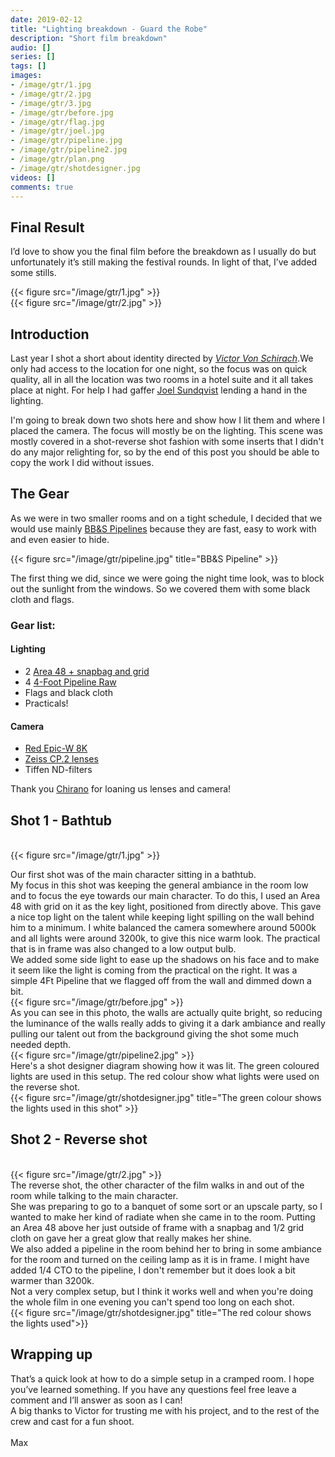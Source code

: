 ```yaml
---
date: 2019-02-12
title: "Lighting breakdown - Guard the Robe"
description: "Short film breakdown"
audio: []
series: []
tags: []
images:
- /image/gtr/1.jpg
- /image/gtr/2.jpg
- /image/gtr/3.jpg
- /image/gtr/before.jpg
- /image/gtr/flag.jpg
- /image/gtr/joel.jpg
- /image/gtr/pipeline.jpg
- /image/gtr/pipeline2.jpg
- /image/gtr/plan.png
- /image/gtr/shotdesigner.jpg
videos: []
comments: true
---
```


## Final Result
I’d love to show you the final film before the breakdown as I usually do but unfortunately it’s still making the festival rounds. In light of that, I’ve added some stills.

{{< figure src="/image/gtr/1.jpg" >}}
<br>
{{< figure src="/image/gtr/2.jpg" >}}

## Introduction

Last year I shot a short about identity directed by [_Victor Von Schirach_](https://www.victorvonschirach.com/).We only had access to the location for one night, so the focus was on quick quality, all in all the location was two rooms in a hotel suite and it all takes place at night. For help I had gaffer [Joel Sundqvist](https://spark.adobe.com/page/05makOqGfxrCz/) lending a hand in the lighting.

I'm going to break down two shots here and show how I lit them and where I placed the camera. The focus will mostly be on the lighting. This scene was mostly covered in a shot-reverse shot fashion with some inserts that I didn't do any major relighting for, so by the end of this post you should be able to copy the work I did without issues.



## The Gear
As we were in two smaller rooms and on a tight schedule, I decided that we would use mainly [BB&S Pipelines](https://bbsrentalsupport.com/collections/pipeline-system) because they are fast, easy to work with and even easier to hide.

{{< figure src="/image/gtr/pipeline.jpg" title="BB&S Pipeline" >}}

The first thing we did, since we were going the night time look, was to block out the sunlight from the windows. So we covered them with some black cloth and flags.
<br>



### Gear list:
#### Lighting
* 2 [Area 48 + snapbag and grid](https://bbsrentalsupport.com/collections/area-48)
* 4 [4-Foot Pipeline Raw](https://bbsrentalsupport.com/collections/pipeline-system)
* Flags and black cloth
* Practicals!


#### Camera
* [Red Epic-W 8K](http://www.red.com/products/epic-dragon)
* [Zeiss CP.2 lenses](https://www.zeiss.com/camera-lenses/us/cinematography/products/compact-prime-cp2-lenses.html)
* Tiffen ND-filters

Thank you [Chirano](https://www.chirano.se/) for loaning us lenses and camera!

## Shot 1 - Bathtub
<br>
{{< figure src="/image/gtr/1.jpg" >}}

Our first shot was of the main character sitting in a bathtub.
<br>
My focus in this shot was keeping the general ambiance in the room low and to focus the eye towards our main character. To do this, I used an Area 48 with grid on it as the key light, positioned from directly above.
This gave a nice top light on the talent while keeping light spilling on the wall behind him to a minimum. I white balanced the camera somewhere around 5000k and all lights were around 3200k, to give this nice warm look. The practical that is in frame was also changed to a low output bulb.
<br>
We added some side light to ease up the shadows on his face and to make it seem like the light is coming from the practical on the right. It was a simple 4Ft Pipeline that we flagged off from the wall and dimmed down a bit.
<br>
{{< figure src="/image/gtr/before.jpg" >}}
<br>
As you can see in this photo, the walls are actually quite bright, so reducing the luminance of the walls really adds to giving it a dark ambiance and really pulling our talent out from the background giving the shot some much needed depth.
<br>
{{< figure src="/image/gtr/pipeline2.jpg" >}}
<br>
Here's a shot designer diagram showing how it was lit. The green coloured lights are used in this setup. The red colour show what lights were used on the reverse shot.
<br>
{{< figure src="/image/gtr/shotdesigner.jpg" title="The green colour shows the lights used in this shot" >}}
<br>

## Shot 2 - Reverse shot
<br>
{{< figure src="/image/gtr/2.jpg" >}}
<br>
The reverse shot, the other character of the film walks in and out of the room while talking to the main character.
<br>
She was preparing to go to a banquet of some sort or an upscale party, so I wanted to make her kind of radiate when she came in to the room. Putting an Area 48 above her just outside of frame with a snapbag and 1/2 grid cloth on gave her a great glow that really makes her shine.
<br>
We also added a pipeline in the room behind her to bring in some ambiance for the room and turned on the ceiling lamp as it is in frame. I might have added 1/4 CTO to the pipeline, I don't remember but it does look a bit warmer than 3200k.
<br>
Not a very complex setup, but I think it works well and when you're doing the whole film in one evening you can't spend too long on each shot.
<br>
{{< figure src="/image/gtr/shotdesigner.jpg" title="The red colour shows the lights used">}}
<!--## Shot 3 - Bed time
<br>
{{< figure src="/image/gtr/3.jpg" >}}
<br>
This was the 2nd to last one we did, each one getting harder and harder to find a variation with the lighting. But I like how this one ended up, the light ray on the wall behind him is a nice touch and
the wide shot has a different framing than any other shot. We did not use the wheelchair on this scene, instead we had a wide shot and then I went in for some close-ups of the guitar, the guitarist
and anything else I felt looked interesting.
<br>
For the close-ups we added a litepanel with a softbox to fill the hard shadows a bit.
<br>
This is also one of the few shots where there are no lights inside the shot. In the wide shot he's only lit with a par can from each side and then we put a dedo on the wall behind him to make it more interesting.
{{< figure src="/image/vos/VoS3.jpg" title="Lighting schematic" >}}
<br>
{{< figure src="/image/vos/BTS_3.jpg" title="Getting some sweet coverage 📷Kamil Janowski">}} -->


## Wrapping up

That’s a quick look at how to do a simple setup in a cramped room. I hope you’ve learned something. If you have any questions feel free leave a comment and I’ll answer as soon as I can!
<br>
A big thanks to Victor for trusting me with his project, and to the rest of the crew and cast for a fun shoot.
<br>
<br>
Max